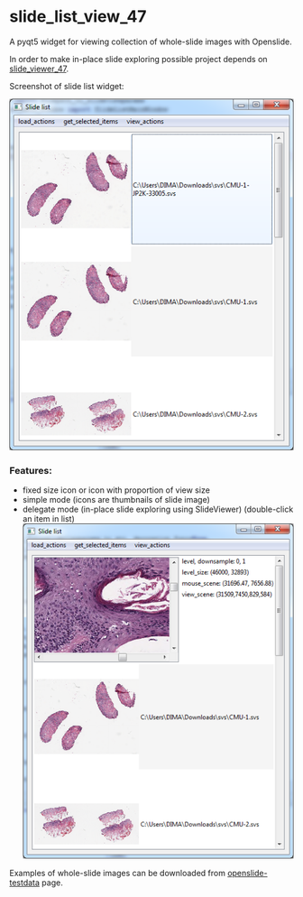 # slide_list_view_47

A pyqt5 widget for viewing collection of whole-slide images with Openslide.

In order to make in-place slide exploring possible project depends on [slide_viewer_47](https://github.com/DIMAthe47/slide_viewer_47).

Screenshot of slide list widget:

![screenshot](/decoration_mode_screen.png)

### Features:
- fixed size icon or icon with proportion of view size
- simple mode (icons are thumbnails of slide image)
- delegate mode (in-place slide exploring using SlideViewer) (double-click an item in list)
![screenshot](/delegate_mode_screen.png)


Examples of whole-slide images can be downloaded from [openslide-testdata](http://openslide.cs.cmu.edu/download/openslide-testdata/) page.
